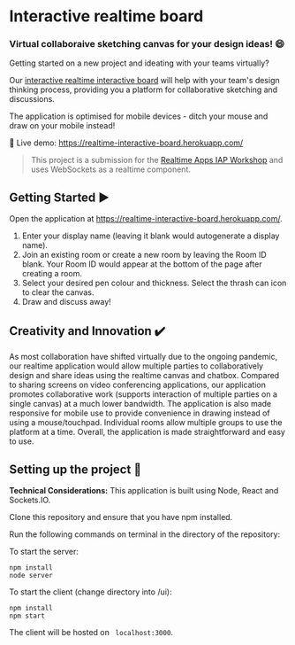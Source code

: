 
# Interactive realtime board

### Virtual collaboraive sketching canvas for your design ideas! :smile:

Getting started on a new project and ideating with your teams virtually?

Our [interactive realtime interactive board](https://realtime-interactive-board.herokuapp.com/) will help with your team's design thinking process, providing you a platform for collaborative sketching and discussions.

The application is optimised for mobile devices - ditch your mouse and draw on your mobile instead!

:link: Live demo: https://realtime-interactive-board.herokuapp.com/

> This project is a submission for the [Realtime Apps IAP Workshop](http://realtime-apps-iap.github.io/competition) and uses WebSockets as a realtime component.

## Getting Started :arrow_forward:
Open the application at https://realtime-interactive-board.herokuapp.com/.

1. Enter your display name (leaving it blank would autogenerate a display name).
2. Join an existing room or create a new room by leaving the Room ID blank. Your Room ID would appear at the bottom of the page after creating a room. 
3. Select your desired pen colour and thickness. Select the thrash can icon to clear the canvas.
4. Draw and discuss away!


## Creativity and Innovation :heavy_check_mark:
As most collaboration have shifted virtually due to the ongoing pandemic, our realtime application would allow multiple parties to collaboratively design and share ideas using the realtime canvas and chatbox. Compared to sharing screens on video conferencing applications, our application promotes collaborative work (supports interaction of multiple parties on a single canvas) at a much lower bandwidth. The application is also made responsive for mobile use to provide convenience in drawing instead of using a mouse/touchpad. Individual rooms allow multiple groups to use the platform at a time. Overall, the application is made straightforward and easy to use.

## Setting up the project :memo: 
**Technical Considerations:** 
This application is built using Node, React and Sockets.IO.

Clone this repository and ensure that you have npm installed.

Run the following commands on terminal in the directory of the repository: 

To start the server:
```command
npm install
node server
```

To start the client (change directory into /ui):
```command
npm install
npm start
```

The client will be hosted on ``` localhost:3000```.

